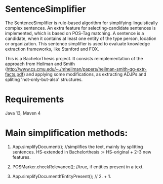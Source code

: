 # SentenceSimplifier
The SentenceSimplifier is rule-based algorithm for simplifying linguistically complex sentences. An extra feature for selecting-candidate sentences is implemented, which is based on POS-Tag matching. A sentence is a candidate, when it contains at least one entity of the type person, location or organization.
This sentence simplifier is used to evaluate knowledge extraction frameworks, like Stanford and FOX.

This is a BachelorThesis project. It consists  reimplementation of the approach from Heilman and Smith (http://www.cs.cmu.edu/~./mheilman/papers/heilman-smith-qg-extr-facts.pdf) and applying some modifications, as extracting ADJPs and spliting 'not-only-but-also' structures.

# Requirements
Java 13, Maven 4

# Main simplification methods:
1. App.simplifyDocument(); //simplifies the text, mainly by splitting sentences. HS-extended in Bachelorthesis := HS-original + 2-3 new features.

2. POSMarker.checkRelevance(); //true, if entities present in a text. 

3. App.simplifyDocumentIfEntityPresent(); // 2. + 1.
